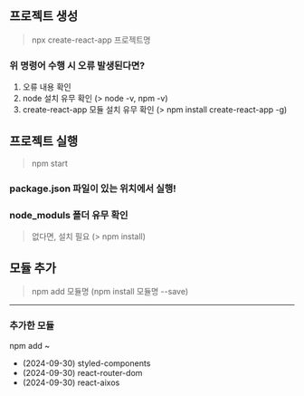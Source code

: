 ## 프로젝트 생성
> npx create-react-app 프로젝트명

### 위 명령어 수행 시 오류 발생된다면?
1. 오류 내용 확인
2. node 설치 유무 확인 (> node -v, npm -v)
3. create-react-app 모듈 설치 유무 확인
   (> npm install create-react-app -g)

## 프로젝트 실행
> npm start
### package.json 파일이 있는 위치에서 실행!
### node_moduls 폴더 유무 확인
> 없다면, 설치 필요 (> npm install)

## 모듈 추가
> npm add 모듈명
(npm install 모듈명 --save)

---

### 추가한 모듈
npm add ~
- (2024-09-30) styled-components
- (2024-09-30) react-router-dom
- (2024-09-30) react-aixos